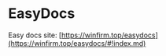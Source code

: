 # EasyDocs

Easy docs site: [https://winfirm.top/easydocs](https://winfirm.top/easydocs/#!index.md)

